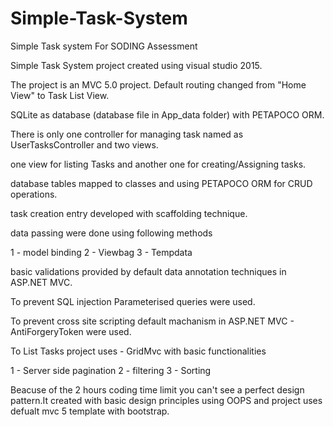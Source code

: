 # Simple-Task-System
Simple Task system For SODING Assessment

Simple Task System project created using visual studio 2015.

The project is an MVC 5.0 project. Default routing changed from "Home View" to Task List View.

SQLite as database (database file in App_data folder) with PETAPOCO ORM.

There is only one controller for managing task named as UserTasksController and two views.

one view for listing Tasks and another one for creating/Assigning tasks.

database tables mapped to classes and using PETAPOCO ORM for CRUD operations.

task creation entry developed with scaffolding technique.

data passing were done using following methods

  1 - model binding
  2 - Viewbag
  3 - Tempdata
    
basic validations provided by default data annotation techniques in ASP.NET MVC.

To prevent SQL injection Parameterised queries were used.

To prevent cross site scripting default machanism in ASP.NET MVC -  AntiForgeryToken were used.

To List Tasks project uses  - GridMvc with basic functionalities 

   1 - Server side pagination
   2 - filtering 
   3 - Sorting

Beacuse of the 2 hours coding time limit you can't see a perfect design pattern.It created with 
basic design principles using OOPS and
project uses defualt mvc 5 template with bootstrap.

